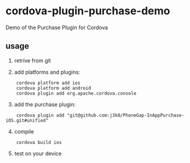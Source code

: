 cordova-plugin-purchase-demo
============================

Demo of the Purchase Plugin for Cordova

usage
-----

  1. retrive from git
  
  2. add platforms and plugins:
```
    cordova platform add ios
    cordova platform add android
    cordova plugin add org.apache.cordova.console
```
  3. add the purchase plugin:
```
    cordova plugin add "git@github.com:j3k0/PhoneGap-InAppPurchase-iOS.git#unified"
```
  4. compile
```
    cordova build ios
```
  5. test on your device
